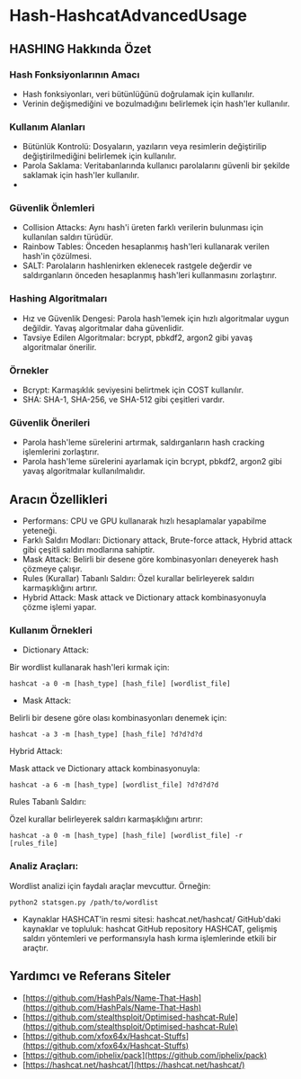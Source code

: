 # Hash-HashcatAdvancedUsage

## HASHING Hakkında Özet

### Hash Fonksiyonlarının Amacı
- Hash fonksiyonları, veri bütünlüğünü doğrulamak için kullanılır.
- Verinin değişmediğini ve bozulmadığını belirlemek için hash'ler kullanılır.

### Kullanım Alanları
- Bütünlük Kontrolü: Dosyaların, yazıların veya resimlerin değiştirilip değiştirilmediğini belirlemek için kullanılır.
- Parola Saklama: Veritabanlarında kullanıcı parolalarını güvenli bir şekilde saklamak için hash'ler kullanılır.
- 
### Güvenlik Önlemleri
- Collision Attacks: Aynı hash'i üreten farklı verilerin bulunması için kullanılan saldırı türüdür.
- Rainbow Tables: Önceden hesaplanmış hash'leri kullanarak verilen hash'in çözülmesi.
- SALT: Parolaların hashlenirken eklenecek rastgele değerdir ve saldırganların önceden hesaplanmış hash'leri kullanmasını zorlaştırır.

### Hashing Algoritmaları
- Hız ve Güvenlik Dengesi: Parola hash'lemek için hızlı algoritmalar uygun değildir. Yavaş algoritmalar daha güvenlidir.
- Tavsiye Edilen Algoritmalar: bcrypt, pbkdf2, argon2 gibi yavaş algoritmalar önerilir.

### Örnekler

- Bcrypt: Karmaşıklık seviyesini belirtmek için COST kullanılır.
- SHA: SHA-1, SHA-256, ve SHA-512 gibi çeşitleri vardır.

### Güvenlik Önerileri
- Parola hash'leme sürelerini artırmak, saldırganların hash cracking işlemlerini zorlaştırır.
- Parola hash'leme sürelerini ayarlamak için bcrypt, pbkdf2, argon2 gibi yavaş algoritmalar kullanılmalıdır.

## Aracın Özellikleri
- Performans: CPU ve GPU kullanarak hızlı hesaplamalar yapabilme yeteneği.
- Farklı Saldırı Modları: Dictionary attack, Brute-force attack, Hybrid attack gibi çeşitli saldırı modlarına sahiptir.
- Mask Attack: Belirli bir desene göre kombinasyonları deneyerek hash çözmeye çalışır.
- Rules (Kurallar) Tabanlı Saldırı: Özel kurallar belirleyerek saldırı karmaşıklığını artırır.
- Hybrid Attack: Mask attack ve Dictionary attack kombinasyonuyla çözme işlemi yapar.

### Kullanım Örnekleri

- Dictionary Attack:

Bir wordlist kullanarak hash'leri kırmak için:

`hashcat -a 0 -m [hash_type] [hash_file] [wordlist_file]`

- Mask Attack:

Belirli bir desene göre olası kombinasyonları denemek için:

`hashcat -a 3 -m [hash_type] [hash_file] ?d?d?d?d`

Hybrid Attack:

Mask attack ve Dictionary attack kombinasyonuyla:

`hashcat -a 6 -m [hash_type] [wordlist_file] ?d?d?d?d`

Rules Tabanlı Saldırı:

Özel kurallar belirleyerek saldırı karmaşıklığını artırır:

`hashcat -a 0 -m [hash_type] [hash_file] [wordlist_file] -r [rules_file]`

### Analiz Araçları:

Wordlist analizi için faydalı araçlar mevcuttur. Örneğin:

`python2 statsgen.py /path/to/wordlist`

- Kaynaklar
HASHCAT'in resmi sitesi: hashcat.net/hashcat/
GitHub'daki kaynaklar ve topluluk: hashcat GitHub repository
HASHCAT, gelişmiş saldırı yöntemleri ve performansıyla hash kırma işlemlerinde etkili bir araçtır.


## Yardımcı ve Referans Siteler
- [https://github.com/HashPals/Name-That-Hash](https://github.com/HashPals/Name-That-Hash)
- [https://github.com/stealthsploit/Optimised-hashcat-Rule](https://github.com/stealthsploit/Optimised-hashcat-Rule)
- [https://github.com/xfox64x/Hashcat-Stuffs](https://github.com/xfox64x/Hashcat-Stuffs)
- [https://github.com/iphelix/pack](https://github.com/iphelix/pack)
- [https://hashcat.net/hashcat/](https://hashcat.net/hashcat/)
